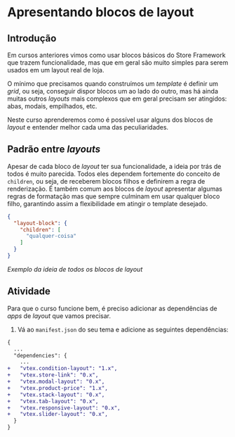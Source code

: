 # Apresentando blocos de layout

## Introdução

Em cursos anteriores vimos como usar blocos básicos do Store Framework que trazem funcionalidade, mas que em geral são muito simples para serem usados em um layout real de loja. 

O mínimo que precisamos quando construímos um _template_ é definir um _grid_, ou seja, conseguir dispor blocos um ao lado do outro, mas há ainda muitas outros _layouts_ mais complexos que em geral precisam ser atingidos: abas, modais, empilhados, etc.

Neste curso aprenderemos como é possível usar alguns dos blocos de _layout_ e entender melhor cada uma das peculiaridades. 

## Padrão entre _layouts_

Apesar de cada bloco de _layout_ ter sua funcionalidade, a ideia por trás de todos é muito parecida. Todos eles dependem fortemente do conceito de `children`, ou seja, de receberem blocos filhos e definirem a regra de renderização. É também comum aos blocos de _layout_ apresentar algumas regras de formatação mas que sempre culminam em usar qualquer bloco filho, garantindo assim a flexibilidade em atingir o template desejado. 

```json
{
  "layout-block": {
    "children": [
      "qualquer-coisa"
    ]
  }
}
```
*Exemplo da ideia de todos os blocos de layout*

## Atividade

Para que o curso funcione bem, é preciso adicionar as dependências de _apps_ de _layout_ que vamos precisar. 

1. Vá ao `manifest.json` do seu tema e adicione as seguintes dependências: 

```diff
{
  ...
  "dependencies": {
    ...
+   "vtex.condition-layout": "1.x",
+   "vtex.store-link": "0.x",
+   "vtex.modal-layout": "0.x",
+   "vtex.product-price": "1.x",
+   "vtex.stack-layout": "0.x",
+   "vtex.tab-layout": "0.x",
+   "vtex.responsive-layout": "0.x",
+   "vtex.slider-layout": "0.x",
  }
}
```
